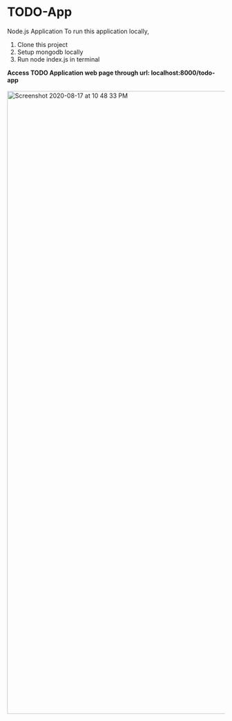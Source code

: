 # TODO-App
Node.js Application
To run this application locally,

1. Clone this project
2. Setup mongodb locally
3. Run node index.js in terminal

<b>Access TODO Application web page through url: localhost:8000/todo-app</b>
<br><br>
<img width="1440" alt="Screenshot 2020-08-17 at 10 48 33 PM" src="https://user-images.githubusercontent.com/30137444/90424886-79da5480-e0dc-11ea-8033-1652ef6c07d0.png">
